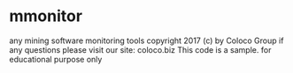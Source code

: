 # mmonitor
any mining software monitoring tools
copyright 2017 (c) by Coloco Group
if any questions please visit our site: coloco.biz
This code is a sample. for educational purpose only
